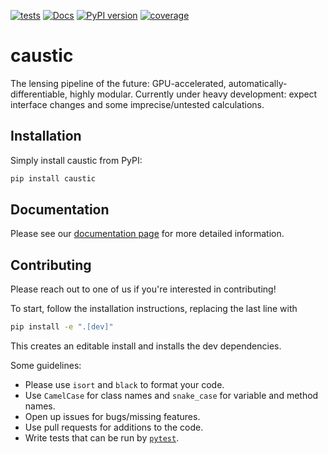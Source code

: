 [![tests](https://github.com/Ciela-Institute/caustic/actions/workflows/python-app.yml/badge.svg?branch=main)](https://github.com/Ciela-Institute/caustic/actions)
[![Docs](https://github.com/Ciela-Institute/caustic/actions/workflows/documentation.yaml/badge.svg)](https://github.com/Ciela-Institute/caustic/actions/workflows/documentation.yaml)
[![PyPI version](https://badge.fury.io/py/caustic.svg)](https://pypi.org/project/caustic/)
[![coverage](https://img.shields.io/codecov/c/github/Ciela-Institute/caustic)](https://app.codecov.io/gh/Ciela-Institute/caustic)
# caustic

The lensing pipeline of the future: GPU-accelerated, automatically-differentiable,
highly modular. Currently under heavy development: expect interface changes and
some imprecise/untested calculations.

## Installation 

Simply install caustic from PyPI:
```bash
pip install caustic
```

## Documentation

Please see our [documentation page](Ciela-Institute.github.io/caustic/) for more detailed information.

## Contributing

Please reach out to one of us if you're interested in contributing!

To start, follow the installation instructions, replacing the last line with
```bash
pip install -e ".[dev]"
```
This creates an editable install and installs the dev dependencies.

Some guidelines:
- Please use `isort` and `black` to format your code.
- Use `CamelCase` for class names and `snake_case` for variable and method names.
- Open up issues for bugs/missing features.
- Use pull requests for additions to the code.
- Write tests that can be run by [`pytest`](https://docs.pytest.org/).
